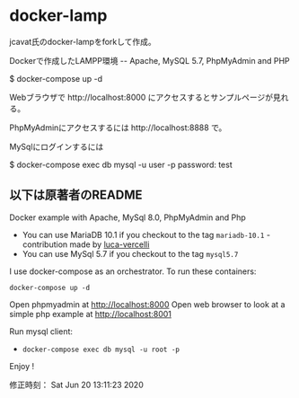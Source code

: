 # docker-lamp

jcavat氏のdocker-lampをforkして作成。

Dockerで作成したLAMPP環境 -- Apache, MySQL 5.7, PhpMyAdmin and PHP

$ docker-compose up -d

Webブラウザで http://localhost:8000 にアクセスするとサンプルページが見れる。

PhpMyAdminにアクセスするには http://localhost:8888 で。

MySqlにログインするには

$ docker-compose exec db mysql -u user -p
password: test


以下は原著者のREADME
----
Docker example with Apache, MySql 8.0, PhpMyAdmin and Php

- You can use MariaDB 10.1 if you checkout to the tag `mariadb-10.1` - contribution made by [luca-vercelli](https://github.com/luca-vercelli)
- You can use MySql 5.7 if you checkout to the tag `mysql5.7`

I use docker-compose as an orchestrator. To run these containers:

```
docker-compose up -d
```

Open phpmyadmin at [http://localhost:8000](http://localhost:8000)
Open web browser to look at a simple php example at [http://localhost:8001](http://localhost:8001)

Run mysql client:

- `docker-compose exec db mysql -u root -p` 

Enjoy !

修正時刻： Sat Jun 20 13:11:23 2020
